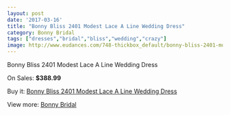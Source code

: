 ```yaml
---
layout: post
date: '2017-03-16'
title: "Bonny Bliss 2401 Modest Lace A Line Wedding Dress"
category: Bonny Bridal
tags: ["dresses","bridal","bliss","wedding","crazy"]
image: http://www.eudances.com/748-thickbox_default/bonny-bliss-2401-modest-lace-a-line-wedding-dress.jpg
---
```

Bonny Bliss 2401 Modest Lace A Line Wedding Dress

On Sales: **$388.99**
<a href="https://www.eudances.com/en/bonny-bridal/244-bonny-bliss-2401-modest-lace-a-line-wedding-dress.html"><amp-img layout="responsive" width="600" height="600" src="//www.eudances.com/748-thickbox_default/bonny-bliss-2401-modest-lace-a-line-wedding-dress.jpg" alt="Bonny Bliss 2401 Modest Lace A Line Wedding Dress 0" /></a>
<a href="https://www.eudances.com/en/bonny-bridal/244-bonny-bliss-2401-modest-lace-a-line-wedding-dress.html"><amp-img layout="responsive" width="600" height="600" src="//www.eudances.com/749-thickbox_default/bonny-bliss-2401-modest-lace-a-line-wedding-dress.jpg" alt="Bonny Bliss 2401 Modest Lace A Line Wedding Dress 1" /></a>

Buy it: [Bonny Bliss 2401 Modest Lace A Line Wedding Dress](https://www.eudances.com/en/bonny-bridal/244-bonny-bliss-2401-modest-lace-a-line-wedding-dress.html "Bonny Bliss 2401 Modest Lace A Line Wedding Dress")

View more: [Bonny Bridal](https://www.eudances.com/en/3-bonny-bridal "Bonny Bridal")